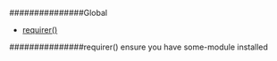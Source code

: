 ###############Global
* [requirer()](#requirer)

<a name="requirer"></a>
###############requirer()
ensure you have some-module installed

